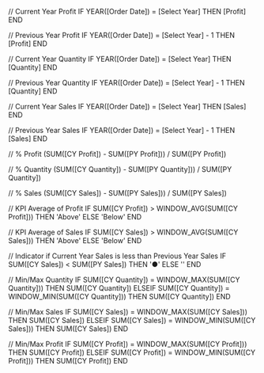 // Current Year Profit
IF YEAR([Order Date]) = [Select Year]
THEN [Profit]
END

// Previous Year Profit
IF YEAR([Order Date]) = [Select Year] - 1
THEN [Profit]
END

// Current Year Quantity
IF YEAR([Order Date]) = [Select Year]
THEN [Quantity]
END

// Previous Year Quantity
IF YEAR([Order Date]) = [Select Year] - 1
THEN [Quantity]
END

// Current Year Sales
IF YEAR([Order Date]) = [Select Year]
THEN [Sales]
END

// Previous Year Sales
IF YEAR([Order Date]) = [Select Year] - 1
THEN [Sales]
END

// % Profit
(SUM([CY Profit]) - SUM([PY Profit])) / SUM([PY Profit])

// % Quantity
(SUM([CY Quantity]) - SUM([PY Quantity])) / SUM([PY Quantity])

// % Sales
(SUM([CY Sales]) - SUM([PY Sales])) / SUM([PY Sales])

// KPI Average of Profit
IF SUM([CY Profit]) > WINDOW_AVG(SUM([CY Profit]))
THEN 'Above'
ELSE 'Below'
END

// KPI Average of Sales
IF SUM([CY Sales]) > WINDOW_AVG(SUM([CY Sales]))
THEN 'Above'
ELSE 'Below'
END

// Indicator if Current Year Sales is less than Previous Year Sales
IF SUM([CY Sales]) < SUM([PY Sales])
THEN '●'
ELSE ''
END

// Min/Max Quantity
IF SUM([CY Quantity]) = WINDOW_MAX(SUM([CY Quantity]))
THEN SUM([CY Quantity])
ELSEIF SUM([CY Quantity]) = WINDOW_MIN(SUM([CY Quantity]))
THEN SUM([CY Quantity])
END

// Min/Max Sales
IF SUM([CY Sales]) = WINDOW_MAX(SUM([CY Sales]))
THEN SUM([CY Sales])
ELSEIF SUM([CY Sales]) = WINDOW_MIN(SUM([CY Sales]))
THEN SUM([CY Sales])
END

// Min/Max Profit
IF SUM([CY Profit]) = WINDOW_MAX(SUM([CY Profit]))
THEN SUM([CY Profit])
ELSEIF SUM([CY Profit]) = WINDOW_MIN(SUM([CY Profit]))
THEN SUM([CY Profit])
END
